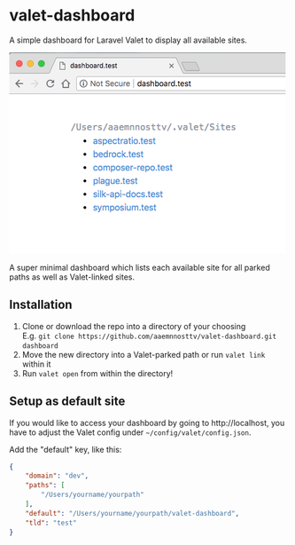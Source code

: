 # valet-dashboard

A simple dashboard for Laravel Valet to display all available sites.

![image](preview.png)

A super minimal dashboard which lists each available site for all parked paths as well as Valet-linked sites.

## Installation

1. Clone or download the repo into a directory of your choosing  
E.g. `git clone https://github.com/aaemnnosttv/valet-dashboard.git dashboard`
1. Move the new directory into a Valet-parked path or run `valet link` within it
1. Run `valet open` from within the directory!

## Setup as default site
If you would like to access your dashboard by going to http://localhost,
you have to adjust the Valet config under `~/config/valet/config.json`.

Add the "default" key, like this:
```json
{
    "domain": "dev",
    "paths": [
        "/Users/yourname/yourpath"
    ],
    "default": "/Users/yourname/yourpath/valet-dashboard",
    "tld": "test"
}
```
